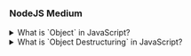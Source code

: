 ### NodeJS Medium

<details>
  <summary>What is `Object` in JavaScript?</summary>
    TODO: add answer @RahulJadhav
</details>

<details>
  <summary>What is `Object Destructuring` in JavaScript?</summary>
   TODO: add answer @RahulJadhav
</details>
